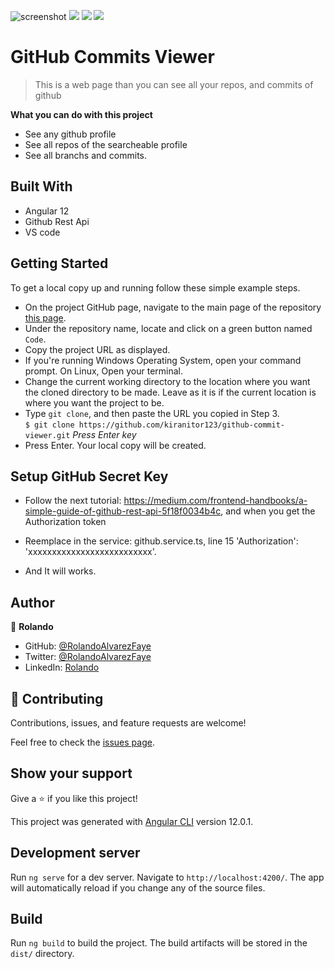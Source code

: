 
![screenshot](./app/assets/images/img1.png)
![](./app/assets/images/img2.png)
![](./app/assets/images/img3.png)
![](./app/assets/images/img4.png)

# GitHub Commits Viewer
> This is a web page than you can see all your repos, and commits of github

**What you can do with this project**
- See any github profile
- See all repos of the searcheable profile
- See all branchs and commits.

## Built With

- Angular 12
- Github Rest Api
- VS code

## Getting Started

To get a local copy up and running follow these simple example steps.

- On the project GitHub page, navigate to the main page of the repository [this page](https://github.com/kiranitor123/github-commit-viewer.git).
- Under the repository name, locate and click on a green button named `Code`.
- Copy the project URL as displayed.
- If you're running Windows Operating System, open your command prompt. On Linux, Open your terminal.
- Change the current working directory to the location where you want the cloned directory to be made. Leave as it is if the current location is where you want the project to be.
- Type `git clone`, and then paste the URL you copied in Step 3.<br>
  `$ git clone https://github.com/kiranitor123/github-commit-viewer.git` <em>Press Enter key</em><br>
- Press Enter. Your local copy will be created.

## Setup GitHub Secret Key

- Follow the next tutorial: https://medium.com/frontend-handbooks/a-simple-guide-of-github-rest-api-5f18f0034b4c, and when you get the Authorization token

- Reemplace in the service: github.service.ts, line 15 'Authorization': 'xxxxxxxxxxxxxxxxxxxxxxxxxx'.
- And It will works.

## Author

👤 **Rolando**

- GitHub: [@RolandoAlvarezFaye](https://github.com/kiranitor123)
- Twitter: [@RolandoAlvarezFaye](https://twitter.com/FayeRolando)
- LinkedIn: [Rolando](https://www.linkedin.com/in/rolando-diego-alvarez-faye-b2b34a1a9/)

## 🤝 Contributing

Contributions, issues, and feature requests are welcome!

Feel free to check the [issues page](https://github.com/kiranitor123/github-commit-viewer/issues).

## Show your support

Give a ⭐️ if you like this project!



This project was generated with [Angular CLI](https://github.com/angular/angular-cli) version 12.0.1.

## Development server

Run `ng serve` for a dev server. Navigate to `http://localhost:4200/`. The app will automatically reload if you change any of the source files.

## Build

Run `ng build` to build the project. The build artifacts will be stored in the `dist/` directory.
